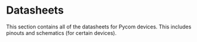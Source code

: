 # Datasheets

This section contains all of the datasheets for Pycom devices. This includes pinouts and schematics (for certain devices).
